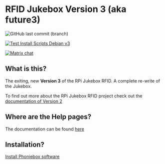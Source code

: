 # RFID Jukebox Version 3 (aka future3)

![GitHub last commit (branch)](https://img.shields.io/github/last-commit/MiczFlor/RPi-Jukebox-RFID/future3/develop)

[![Test Install Scripts Debian v3](https://github.com/MiczFlor/RPi-Jukebox-RFID/actions/workflows/test_docker_debian_v3.yml/badge.svg?branch=future3%2Fdevelop)](https://github.com/MiczFlor/RPi-Jukebox-RFID/actions/workflows/test_docker_debian_v3.yml)

[![Matrix chat](https://matrix.to/img/matrix-badge.svg)](https://matrix.to/#/#phoniebox_community:gitter.im)

## What is this?

The exiting, new **Version 3** of the RPi Jukebox RFID. A complete re-write of the Jukebox.

To find out more about the RPi Jukebox RFID
project check out the [documentation of Version 2](<https://github.com/MiczFlor/RPi-Jukebox-RFID>)

## Where are the Help pages?

The documentation can be found [here](./documentation/README.md)

## Installation?

[Install Phoniebox software](documentation/builders/installation.md#install-phoniebox-software)
